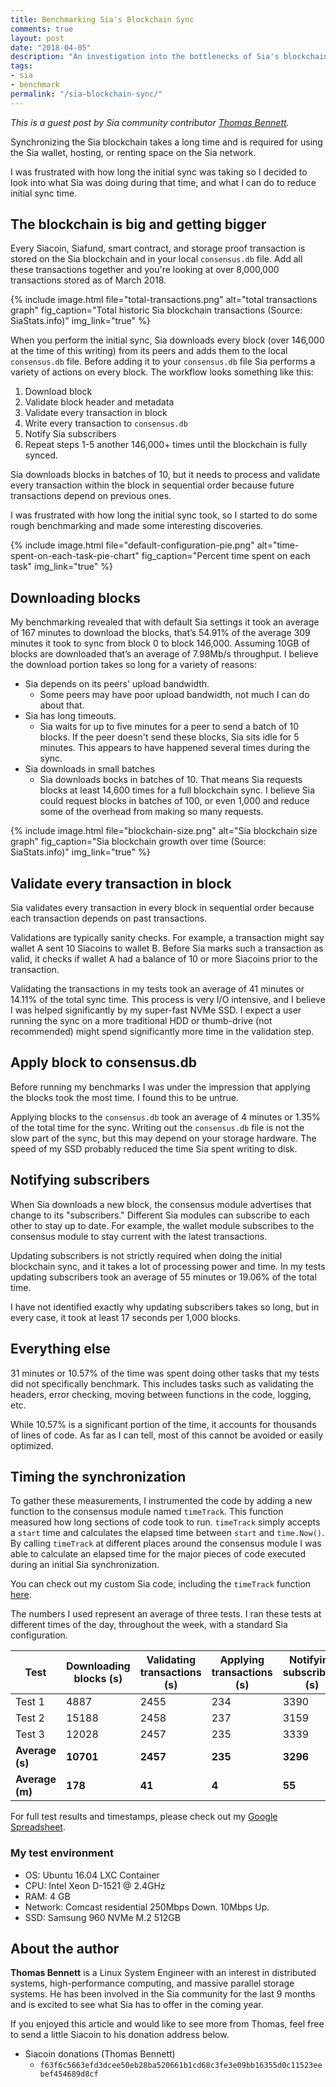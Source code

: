 ```yaml
---
title: Benchmarking Sia's Blockchain Sync
comments: true
layout: post
date: "2018-04-05"
description: "An investigation into the bottlenecks of Sia's blockchain sync and how to eliminate them."
tags:
- sia
- benchmark
permalink: "/sia-blockchain-sync/"
---
```


*This is a guest post by Sia community contributor [Thomas Bennett](https://github.com/tbenz9).*

Synchronizing the Sia blockchain takes a long time and is required for using the Sia wallet, hosting, or renting space on the Sia network.

I was frustrated with how long the initial sync was taking so I decided to look into what Sia was doing during that time, and what I can do to reduce initial sync time.

## The blockchain is big and getting bigger

Every Siacoin, Siafund, smart contract, and storage proof transaction is stored on the Sia blockchain and in your local `consensus.db` file. Add all these transactions together and you're looking at over 8,000,000 transactions stored as of March 2018.

{% include image.html file="total-transactions.png" alt="total transactions graph" fig_caption="Total historic Sia blockchain transactions &#40;Source&#58; SiaStats.info&#41;" img_link="true" %}

When you perform the initial sync, Sia downloads every block (over 146,000 at the time of this writing) from its peers and adds them to the local `consensus.db` file. Before adding it to your `consensus.db` file Sia performs a variety of actions on every block. The workflow looks something like this:

1. Download block
1. Validate block header and metadata
1. Validate every transaction in block
1. Write every transaction to `consensus.db`
1. Notify Sia subscribers
1. Repeat steps 1-5 another 146,000+ times until the blockchain is fully synced.

Sia downloads blocks in batches of 10, but it needs to process and validate every transaction within the block in sequential order because future transactions depend on previous ones.

I was frustrated with how long the initial sync took, so I started to do some rough benchmarking and made some interesting discoveries.

{% include image.html file="default-configuration-pie.png" alt="time-spent-on-each-task-pie-chart" fig_caption="Percent time spent on each task" img_link="true" %}

## Downloading blocks

My benchmarking revealed that with default Sia settings it took an average of 167 minutes to download the blocks, that’s 54.91% of the average 309 minutes it took to sync from block 0 to block 146,000. Assuming 10GB of blocks are downloaded that’s an average of 7.98Mb/s throughput. I believe the download portion takes so long for a variety of reasons:

* Sia depends on its peers' upload bandwidth.
  * Some peers may have poor upload bandwidth, not much I can do about that.
* Sia has long timeouts.
  * Sia waits for up to five minutes for a peer to send a batch of 10 blocks. If the peer doesn't send these blocks, Sia sits idle for 5 minutes. This appears to have happened several times during the sync.
* Sia downloads in small batches
  * Sia downloads bocks in batches of 10. That means Sia requests blocks at least 14,600 times for a full blockchain sync. I believe Sia could request blocks in batches of 100, or even 1,000 and reduce some of the overhead from making so many requests.

{% include image.html file="blockchain-size.png" alt="Sia blockchain size graph" fig_caption="Sia blockchain growth over time &#40;Source&#58; SiaStats.info&#41;" img_link="true" %}

## Validate every transaction in block

Sia validates every transaction in every block in sequential order because each transaction depends on past transactions.

Validations are typically sanity checks. For example, a transaction might say wallet A sent 10 Siacoins to wallet B. Before Sia marks such a transaction as valid, it checks if wallet A had a balance of 10 or more Siacoins prior to the transaction.

Validating the transactions in my tests took an average of 41 minutes or 14.11% of the total sync time. This process is very I/O intensive, and I believe I was helped significantly by my super-fast NVMe SSD. I expect a user running the sync on a more traditional HDD or thumb-drive (not recommended) might spend significantly more time in the validation step.

## Apply block to consensus.db

Before running my benchmarks I was under the impression that applying the blocks took the most time. I found this to be untrue.

Applying blocks to the `consensus.db` took an average of 4 minutes or 1.35% of the total time for the sync. Writing out the `consensus.db` file is not the slow part of the sync, but this may depend on your storage hardware. The speed of my SSD probably reduced the time Sia spent writing to disk.

## Notifying subscribers

When Sia downloads a new block, the consensus module advertises that change to its "subscribers."  Different Sia modules can subscribe to each other to stay up to date.  For example, the wallet module subscribes to the consensus module to stay current with the latest transactions.

Updating subscribers is not strictly required when doing the initial blockchain sync, and it takes a lot of processing power and time. In my tests updating subscribers took an average of 55 minutes or 19.06% of the total time.

I have not identified exactly why updating subscribers takes so long, but in every case, it took at least 17 seconds per 1,000 blocks.

## Everything else

31 minutes or 10.57% of the time was spent doing other tasks that my tests did not specifically benchmark. This includes tasks such as validating the headers, error checking, moving between functions in the code, logging, etc.

While 10.57% is a significant portion of the time, it accounts for thousands of lines of code. As far as I can tell, most of this cannot be avoided or easily optimized.

## Timing the synchronization

To gather these measurements, I instrumented the code by adding a new function to the consensus module named `timeTrack`. This function measured how long sections of code took to run. `timeTrack` simply accepts a `start` time and calculates the elapsed time between `start` and `time.Now()`. By calling `timeTrack` at different places around the consensus module I was able to calculate an elapsed time for the major pieces of code executed during an initial Sia synchronization.

You can check out my custom Sia code, including the `timeTrack` function [here](https://github.com/NebulousLabs/Sia/compare/4df5b2e019f760d35461bd90104abd7c2715d8a3...tbenz9:sync-benchmark?expand=0).

The numbers I used represent an average of three tests. I ran these tests at different times of the day, throughout the week, with a standard Sia configuration.

| Test | Downloading blocks (s) | Validating transactions (s) | Applying transactions (s) | Notifying subscribers (s) | Everything else (s) | Total Time (s) |
|------|------------------------|-----------------------------|---------------------------|--------------------------|---------------------|----------------|
| Test 1 | 4887 | 2455 | 234 | 3390 | 1708 | 12674 |
| Test 2 | 15188 | 2458 | 237 | 3159 | 1952 | 22994 |
| Test 3 | 12028 | 2457 | 235 | 3339 | 1947 | 20006 |
| **Average (s)** | **10701** | **2457** | **235** | **3296** | **1869** | **18558** |
| **Average (m)** | **178** | **41** | **4** | **55** | **31** | **309** |

For full test results and timestamps, please check out my [Google Spreadsheet](https://docs.google.com/spreadsheets/d/1p2VojXu4NXIwKQ-QbPdZq8JprvL_lOZpRG5hrbFDhKw/edit?usp=sharing).

### My test environment

* OS: Ubuntu 16.04 LXC Container
* CPU: Intel Xeon D-1521 @ 2.4GHz
* RAM: 4 GB
* Network: Comcast residential 250Mbps Down. 10Mbps Up.
* SSD: Samsung 960 NVMe M.2 512GB

## About the author

**Thomas Bennett** is a Linux System Engineer with an interest in distributed systems, high-performance computing, and massive parallel storage systems. He has been involved in the Sia community for the last 9 months and is excited to see what Sia has to offer in the coming year.

If you enjoyed this article and would like to see more from Thomas, feel free to send a little Siacoin to his donation address below.

* Siacoin donations (Thomas Bennett)
  * `f63f6c5663efd3dcee50eb28ba520661b1cd68c3fe3e09bb16355d0c11523eebef454689d8cf`
